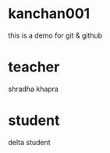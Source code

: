# kanchan001
this is a demo for git &amp; github

# teacher
shradha khapra

# student
delta student
